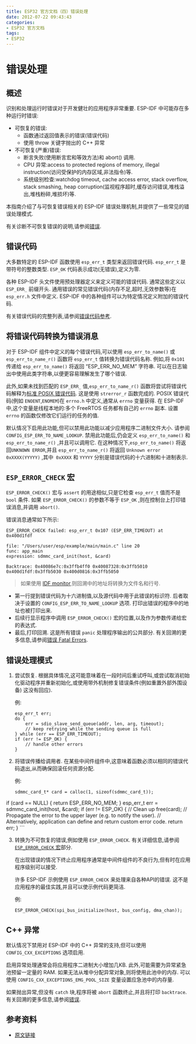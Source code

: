 ```yaml
---
title: ESP32 官方文档（四）错误处理
date: 2012-07-22 09:43:43
categories:
- ESP32 官方文档
tags:
- ESP32
---
```


# 错误处理

## 概述

识别和处理运行时错误对于开发健壮的应用程序非常重要. ESP-IDF 中可能存在多种运行时错误:

 -  可恢复的错误:
	- 函数通过返回值表示的错误(错误代码)
	- 使用 throw 关键字抛出的 C++ 异常
 - 不可恢复(严重)错误:
	- 断言失败(使用断言宏和等效方法)和 abort() 调用.
	- CPU 异常:access to protected regions of memory, illegal instruction(访问受保护的内存区域,非法指令)等.
	- 系统级别检查:watchdog timeout, cache access error, stack overflow, stack smashing, heap corruption(监视程序超时,缓存访问错误,堆栈溢出,堆栈粉碎,堆损坏)等.

本指南介绍了与可恢复错误相关的 ESP-IDF 错误处理机制,并提供了一些常见的错误处理模式.

有关诊断不可恢复错误的说明,请参阅[错误](https://docs.espressif.com/projects/esp-idf/en/latest/api-guides/fatal-errors.html).

<!--more-->

## 错误代码

大多数特定的 ESP-IDF 函数使用 `esp_err_t` 类型来返回错误代码. `esp_err_t` 是带符号的整数类型. `ESP_OK` 代码表示成功(无错误),定义为零.

各种 ESP-IDF 头文件使用预处理器定义来定义可能的错误代码. 通常这些定义以 `ESP_ERR_` 前缀开头. 通用错误的常见错误代码(内存不足,超时,无效参数等)在 `esp_err.h` 文件中定义. ESP-IDF 中的各种组件可以为特定情况定义附加的错误代码.

有关错误代码的完整列表,请参阅[错误代码参考](https://docs.espressif.com/projects/esp-idf/en/latest/api-reference/error-codes.html).

## 将错误代码转换为错误消息

对于 ESP-IDF 组件中定义的每个错误代码,可以使用 `esp_err_to_name()` 或 `esp_err_to_name_r()` 函数将 `esp_err_t` 值转换为错误代码名称. 例如,将 `0x101` 传递给 `esp_err_to_name()` 将返回 “ESP_ERR_NO_MEM” 字符串. 可以在日志输出中使用此类字符串,以便更容易理解发生了哪个错误.

此外,如果未找到匹配的 `ESP_ERR_` 值,`esp_err_to_name_r()` 函数将尝试将错误代码解释为[标准 POSIX 错误代码](http://pubs.opengroup.org/onlinepubs/9699919799/basedefs/errno.h.html). 这是使用 `strerror_r` 函数完成的. POSIX 错误代码(例如 `ENOENT`,`ENOMEM`)在 `errno.h` 中定义,通常从 `errno` 变量获得. 在 ESP-IDF 中,这个变量是线程本地的:多个 FreeRTOS 任务都有自己的 `errno` 副本. 设置 `errno` 的函数仅修改它们运行的任务的值.

默认情况下启用此功能,但可以禁用此功能以减少应用程序二进制文件大小. 请参阅 `CONFIG_ESP_ERR_TO_NAME_LOOKUP`. 禁用此功能后,仍会定义 `esp_err_to_name()` 和 `esp_err_to_name_r()` ,并且可以调用它. 在这种情况下,`esp_err_to_name()` 将返回`UNKNOWN ERROR`,并且 `esp_err_to_name_r()` 将返回 `Unknown error 0xXXXX(YYYYY)` ,其中` 0xXXXX` 和 `YYYYY` 分别是错误代码的十六进制和十进制表示.

## `ESP_ERROR_CHECK` 宏

`ESP_ERROR_CHECK()` 宏与 `assert` 的用途相似,只是它检查 `esp_err_t` 值而不是 `bool` 条件. 如果 `ESP_ERROR_CHECK()` 的参数不等于 `ESP_OK` ,则在控制台上打印错误消息,并调用 `abort()`.

错误消息通常如下所示:
```
ESP_ERROR_CHECK failed: esp_err_t 0x107 (ESP_ERR_TIMEOUT) at 0x400d1fdf

file: "/Users/user/esp/example/main/main.c" line 20
func: app_main
expression: sdmmc_card_init(host, &card)

Backtrace: 0x40086e7c:0x3ffb4ff0 0x40087328:0x3ffb5010 0x400d1fdf:0x3ffb5030 0x400d0816:0x3ffb5050
```

> 如果使用 [IDF monitor](https://docs.espressif.com/projects/esp-idf/en/latest/get-started/idf-monitor.html),则回溯中的地址将转换为文件名和行号.

 - 第一行提到错误代码为十六进制值,以及源代码中用于此错误的标识符. 后者取决于设置的 `CONFIG_ESP_ERR_TO_NAME_LOOKUP` 选项. 打印出错误的程序中的地址也被打印出来.
 - 后续行显示程序中调用 `ESP_ERROR_CHECK()` 宏的位置,以及作为参数传递给宏的表达式.
 - 最后,打印回溯. 这是所有错误 `panic` 处理程序输出的公共部分. 有关回溯的更多信息,请参阅[错误 Fatal Errors](https://docs.espressif.com/projects/esp-idf/en/latest/api-guides/fatal-errors.html).

## 错误处理模式

 1. 尝试恢复. 根据具体情况,这可能意味着在一段时间后重试呼叫,或尝试取消初始化驱动程序并重新初始化,或使用带外机制修复错误条件(例如重置外部外围设备) 这没有回应).

	例:
	```
	esp_err_t err;
	do {
	    err = sdio_slave_send_queue(addr, len, arg, timeout);
	    // keep retrying while the sending queue is full
	} while (err == ESP_ERR_TIMEOUT);
	if (err != ESP_OK) {
	    // handle other errors
	}
	```

 2. 将错误传播给调用者. 在某些中间件组件中,这意味着函数必须以相同的错误代码退出,从而确保回滚任何资源分配.

	例:
	```
	sdmmc_card_t* card = calloc(1, sizeof(sdmmc_card_t));
if (card == NULL) {
    return ESP_ERR_NO_MEM;
}
esp_err_t err = sdmmc_card_init(host, &card);
if (err != ESP_OK) {
    // Clean up
    free(card);
    // Propagate the error to the upper layer (e.g. to notify the user).
    // Alternatively, application can define and return custom error code.
    return err;
}
	```
	
 3. 转换为不可恢复的错误,例如使用 `ESP_ERROR_CHECK`. 有关详细信息,请参阅 [`ESP_ERROR_CHECK` 宏](https://docs.espressif.com/projects/esp-idf/en/latest/api-guides/error-handling.html#esp-error-check-macro)部分.

	在出现错误的情况下终止应用程序通常是中间件组件的不良行为,但有时在应用程序级别可以接受.

	许多 ESP-IDF 示例使用 `ESP_ERROR_CHECK` 来处理来自各种API的错误. 这不是应用程序的最佳实践,并且可以使示例代码更简洁.

	例:
	```
	ESP_ERROR_CHECK(spi_bus_initialize(host, bus_config, dma_chan));
	```

## C++ 异常

默认情况下禁用对 ESP-IDF 中的 C++ 异常的支持,但可以使用 `CONFIG_CXX_EXCEPTIONS` 选项启用.

启用异常处理通常会将应用程序二进制大小增加几KB. 此外,可能需要为异常紧急池预留一定量的 RAM. 如果无法从堆中分配异常对象,则将使用此池中的内存. 可以使用 `CONFIG_CXX_EXCEPTIONS_EMG_POOL_SIZE` 变量设置应急池中的内存量.

如果抛出异常,但没有 `catch` 块,程序将被 `abort` 函数终止,并且将打印 `backtrace`. 有关回溯的更多信息,请参阅[错误](https://docs.espressif.com/projects/esp-idf/en/latest/api-guides/fatal-errors.html).

## 参考资料

 - [原文链接](https://docs.espressif.com/projects/esp-idf/en/latest/api-guides/error-handling.html)

